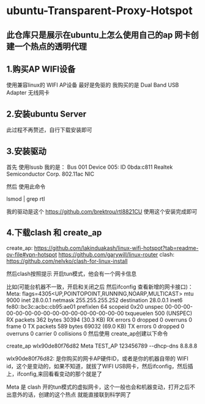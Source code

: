 
# ubuntu-Transparent-Proxy-Hotspot
## 此仓库只是展示在ubuntu上怎么使用自己的ap 网卡创建一个热点的透明代理

## 1.购买AP WIFI设备
使用兼容linux的 WIFI AP设备 最好是免驱的
我购买的是 Dual Band USB Adapter 无线网卡
## 2.安装ubuntu Server
此过程不再赘述，自行下载安装即可
## 3.安装驱动
首先 使用lsusb
我的是：
Bus 001 Device 005: ID 0bda:c811 Realtek Semiconductor Corp. 802.11ac NIC

然后 使用此命令

 lsmod | grep rtl

我的驱动是这个
https://github.com/brektrou/rtl8821CU
使用这个安装完成即可
## 4.下载clash 和 create_ap

create_ap:
https://github.com/lakinduakash/linux-wifi-hotspot?tab=readme-ov-file#vpn-hotspot
https://github.com/garywill/linux-router
clash:
https://github.com/nelvko/clash-for-linux-install

然后clash按照提示 开启tun模式，他会有一个网卡信息

比如(可能台机器不一致，开启和关闭之后 然后ifconfig 查看新增的网卡接口)：
Meta: flags=4305<UP,POINTOPOINT,RUNNING,NOARP,MULTICAST>  mtu 9000
        inet 28.0.0.1  netmask 255.255.255.252  destination 28.0.0.1
        inet6 fe80::bc3c:acbc:cb95:ae01  prefixlen 64  scopeid 0x20<link>
        unspec 00-00-00-00-00-00-00-00-00-00-00-00-00-00-00-00  txqueuelen 500  (UNSPEC)
        RX packets 362  bytes 30394 (30.3 KB)
        RX errors 0  dropped 0  overruns 0  frame 0
        TX packets 589  bytes 69032 (69.0 KB)
        TX errors 0  dropped 0 overruns 0  carrier 0  collisions 0
然后使用 create_ap创建以下命令

create_ap wlx90de80f76d82 Meta TEST_AP 123456789 --dhcp-dns 8.8.8.8

wlx90de80f76d82: 是你购买的网卡AP硬件ID，或者是你的机器自带的 WIFI id，这个是变动的，如果不知道，就拔了WIFI USB网卡，然后ifconfig，然后插上，ifconfig,来回看看变动的那个就是了

Meta 是 clash 开的tun模式的虚拟网卡，这个一般也会和机器变动，打开之后不出意外的话，创建的这个热点 就能直接联到科学网了



 
